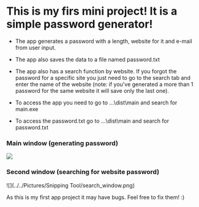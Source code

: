 # This is my firs mini project! It is a simple password generator!

* The app generates a password with a length, website for it and e-mail from user input.

* The app also saves the data to a file named password.txt

* The app also has a search function by website. If you forgot the password for a specific site you just need to go to the search tab and enter the name of the website (note: if you've generated a more than 1 password for the same website it will save only the last one).

* To access the app you need to go to ...\dist\main and search for main.exe
* To access the password.txt go to ...\dist\main and search for password.txt


### Main window (generating password)
![](https://imgur.com/a/mAX7izkg)


### Second window (searching for website password)
![](../../Pictures/Snipping Tool/search_window.png)

As this is my first app project it may have bugs. Feel free to fix them! :)
